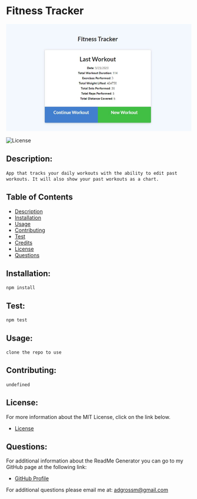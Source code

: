 
# Fitness Tracker

<img src="./public/images/screenshot.JPG" alt="screenshot of fitness tracker" >

![License](https://img.shields.io/badge/License-MIT-blue.svg "License Badge")

## Description:
    App that tracks your daily workouts with the ability to edit past workouts. It will also show your past workouts as a chart.

## Table of Contents

- [Description](#description)
- [Installation](#installation)
- [Usage](#usage)
- [Contributing](#contributing)
- [Test](#test)
- [Credits](#credits)
- [License](#license)
- [Questions](#questions)

## Installation:
    npm install
 
## Test:
    npm test

## Usage:
    clone the repo to use

## Contributing:
    undefined

## License:
For more information about the MIT License, click on the link below.

- [License](https://opensource.org/licenses/MIT)

## Questions:
For additional information about the ReadMe Generator you can go to my GitHub page at the following link:

- [GitHub Profile](https://github.com/adgrossm)

For additional questions please email me at: adgrossm@gmail.com


 